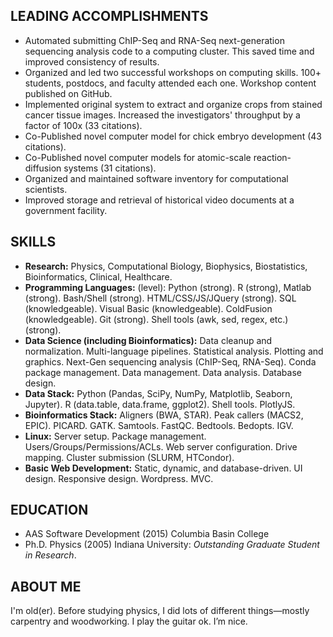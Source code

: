 LEADING ACCOMPLISHMENTS
-----------------------
-   Automated submitting ChIP-Seq and RNA-Seq next-generation sequencing
    analysis code to a computing cluster. This saved time and improved
    consistency of results.
-   Organized and led two successful workshops on computing skills. 100+ 
    students, postdocs, and faculty attended each one. Workshop content 
    published on GitHub.
-   Implemented original system to extract and organize crops from stained cancer
    tissue images. Increased the investigators' throughput by a factor of
    100x (33 citations).
-   Co-Published novel computer model for chick embryo development (43 citations).
-   Co-Published novel computer models for atomic-scale reaction-diffusion systems
    (31 citations).
-   Organized and maintained software inventory for computational scientists.
-   Improved storage and retrieval of historical video documents at a government
    facility.

SKILLS
------
-   **Research:** Physics, Computational Biology, Biophysics, Biostatistics, Bioinformatics, 
    Clinical, Healthcare.
-   **Programming Languages:** (level): Python (strong). R (strong), Matlab (strong).
    Bash/Shell (strong). HTML/CSS/JS/JQuery (strong). SQL
    (knowledgeable). Visual Basic (knowledgeable). ColdFusion
    (knowledgeable). Git (strong). Shell tools (awk, sed, regex, etc.) (strong).
-   **Data Science (including Bioinformatics):** Data cleanup and
    normalization. Multi-language pipelines. Statistical analysis.
    Plotting and graphics. Next-Gen sequencing analysis (ChIP-Seq,
    RNA-Seq). Conda package management. Data management. Data analysis. 
    Database design.
-   **Data Stack:** Python (Pandas, SciPy, NumPy, Matplotlib, Seaborn,
    Jupyter). R (data.table, data.frame, ggplot2). Shell tools.
    PlotlyJS.
-   **Bioinformatics Stack:** Aligners (BWA, STAR). Peak callers (MACS2,
    EPIC). PICARD. GATK. Samtools. FastQC. Bedtools. Bedopts. IGV.
-   **Linux:** Server setup. Package management. Users/Groups/Permissions/ACLs. Web server
    configuration. Drive mapping. Cluster submission (SLURM, HTCondor).
-   **Basic Web Development:** Static, dynamic, and database-driven.
    UI design. Responsive design. Wordpress. MVC.

EDUCATION
---------
-   AAS Software Development (2015) Columbia Basin College
-   Ph.D. Physics (2005) Indiana University: _Outstanding Graduate
    Student in Research_.

ABOUT ME
--------
I'm old(er). Before studying physics, I did lots of different
things—mostly carpentry and woodworking. I play the guitar ok. I’m nice.

